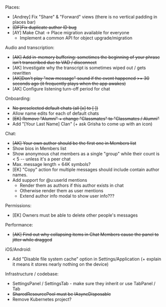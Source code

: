 Places:
- [Andrey] Fix "Share" & "Forward" views (there is no vertical padding in places bar)
- ~~[DF]Fix duplicate author ID bug~~
- [AY] Make Chat -> Place migration available for everyone
    - Implement a common API for object upgrade/migration

Audio and transcription:
- ~~[AK] Add in-memory buffering: sometimes the beginning of your phrase isn't transcribed due to VAD / disconnect~~
- [AK] Investigate why the transcript is sometimes wiped out / gets rewritten
- ~~[AK]Don't play "new message" sound if the event happened >= 30 seconds ago (it frequently plays when the app awakes)~~
- [AK] Configure listening turn-off period for chat

Onboarding:
- ~~No preselected default chats (all [x] to [ ])~~
- Allow name edits for each of default chats
- ~~[EK] Remove "Alumni" + change "Classmates" to "Classmates / Alumni"~~
- Add "[Your Last Name] Clan" (+ ask Grisha to come up with an icon)

Chat:
- ~~[AK] Your own author should be the first one in Members list~~
- Show bios in Members list
- Show anonymous chat members as a single "group" while their count is < 5 -- unless it's a peer chat
- Max. message length = 64K symbols?
- [EK] "Copy" action for multiple messages should include contain author names.
- Add support for @u:userId mentions
  - Render them as authors if this author exists in chat
  - Otherwise render them as user mentions
  - Extend author info modal to show user info???

Permissions:
- [EK] Owners must be able to delete other people's messages

Performance:
- ~~[AK] Find out why collapsing items in Chat Members cause the panel to jitter while dragged~~ 

iOS/Android:
- Add "Disable file system cache" option in Settings/Application (+ explain it means it stores nearly nothing on the device)

Infrastructure / codebase:
- SettingsPanel / SettingsTab - make sure they inherit or use TabPanel / Tab
- ~~SharedResourcePool must be IAsyncDisposable~~
- Remove Kubernetes project?
